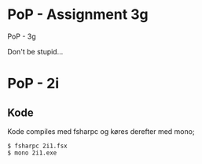 # PoP - Assignment 3g
PoP - 3g

Don't be stupid...


# PoP - 2i

## Kode

Kode compiles med fsharpc og køres derefter med mono;

	$ fsharpc 2i1.fsx
	$ mono 2i1.exe
